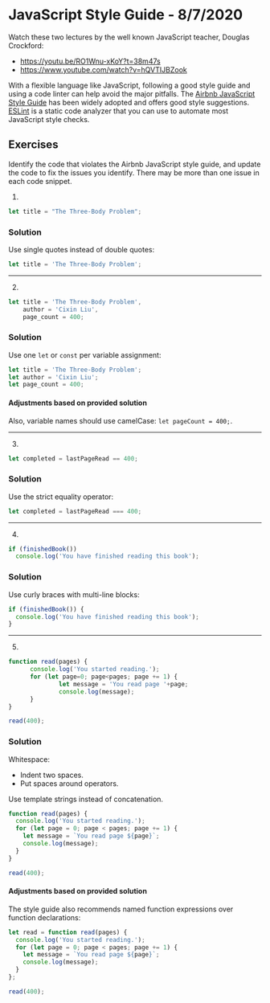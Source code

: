 
# JavaScript Style Guide - 8/7/2020

Watch these two lectures by the well known JavaScript teacher, Douglas Crockford:

* https://youtu.be/RO1Wnu-xKoY?t=38m47s
* https://www.youtube.com/watch?v=hQVTIJBZook

With a flexible language like JavaScript, following a good style guide and using a code linter can help avoid the major pitfalls. The [Airbnb JavaScript Style Guide](https://github.com/airbnb/javascript) has been widely adopted and offers good style suggestions. [ESLint](https://launchschool.com/gists/9ad96eed) is a static code analyzer that you can use to automate most JavaScript style checks.

## Exercises

Identify the code that violates the Airbnb JavaScript style guide, and update the code to fix the issues you identify. There may be more than one issue in each code snippet.

1.

```javascript
let title = "The Three-Body Problem";
```

### Solution

Use single quotes instead of double quotes:

```javascript
let title = 'The Three-Body Problem';
```

---

2.

```javascript
let title = 'The Three-Body Problem',
    author = 'Cixin Liu',
    page_count = 400;
```

### Solution

Use one `let` or `const` per variable assignment:

```javascript
let title = 'The Three-Body Problem';
let author = 'Cixin Liu';
let page_count = 400;
```

#### Adjustments based on provided solution

Also, variable names should use camelCase: `let pageCount = 400;`.

---

3.

```javascript
let completed = lastPageRead == 400;
```

### Solution

Use the strict equality operator:

```javascript
let completed = lastPageRead === 400;
```

---

4.

```javascript
if (finishedBook())
  console.log('You have finished reading this book');
```

### Solution

Use curly braces with multi-line blocks:

```javascript
if (finishedBook()) {
  console.log('You have finished reading this book');
}
```

---

5.

```javascript
function read(pages) {
      console.log('You started reading.');
      for (let page=0; page<pages; page += 1) {
              let message = 'You read page '+page;
              console.log(message);
      }
}

read(400);
```

### Solution

Whitespace:
* Indent two spaces.
* Put spaces around operators.

Use template strings instead of concatenation.

```javascript
function read(pages) {
  console.log('You started reading.');
  for (let page = 0; page < pages; page += 1) {
    let message = `You read page ${page}`;
    console.log(message);
  }
}

read(400);
```

#### Adjustments based on provided solution

The style guide also recommends named function expressions over function declarations:

```javascript
let read = function read(pages) {
  console.log('You started reading.');
  for (let page = 0; page < pages; page += 1) {
    let message = `You read page ${page}`;
    console.log(message);
  }
};

read(400);
```
